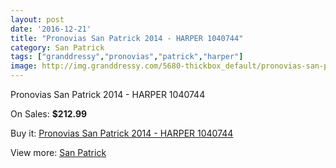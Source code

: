 ```yaml
---
layout: post
date: '2016-12-21'
title: "Pronovias San Patrick 2014 - HARPER 1040744"
category: San Patrick
tags: ["granddressy","pronovias","patrick","harper"]
image: http://img.granddressy.com/5680-thickbox_default/pronovias-san-patrick-2014-harper-1040744.jpg
---
```

Pronovias San Patrick 2014 - HARPER 1040744

On Sales: **$212.99**
<a href="https://www.granddressy.com/en/san-patrick/5016-pronovias-san-patrick-2014-harper-1040744.html"><amp-img layout="responsive" width="600" height="600" src="//img.granddressy.com/5680-thickbox_default/pronovias-san-patrick-2014-harper-1040744.jpg" alt="Pronovias San Patrick 2014 - HARPER 1040744 0" /></a>

Buy it: [Pronovias San Patrick 2014 - HARPER 1040744](https://www.granddressy.com/en/san-patrick/5016-pronovias-san-patrick-2014-harper-1040744.html "Pronovias San Patrick 2014 - HARPER 1040744")

View more: [San Patrick](https://www.granddressy.com/en/222-san-patrick "San Patrick")